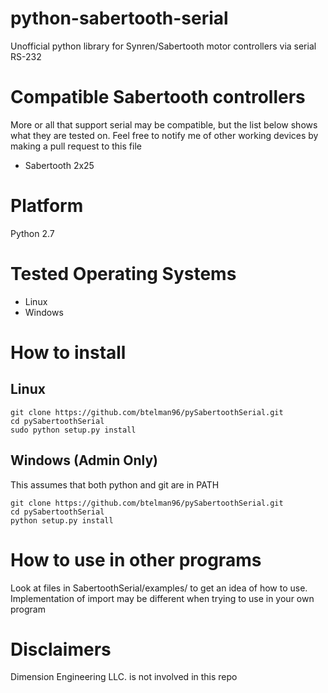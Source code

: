 # python-sabertooth-serial
Unofficial python library for Synren/Sabertooth motor controllers via serial RS-232

# Compatible Sabertooth controllers
More or all that support serial may be compatible, but the list below shows what they are tested on. Feel free to notify me of other working devices by making a pull request to this file

- Sabertooth 2x25

# Platform

Python 2.7

# Tested Operating Systems

- Linux
- Windows

# How to install

## Linux

```
git clone https://github.com/btelman96/pySabertoothSerial.git
cd pySabertoothSerial
sudo python setup.py install
```

## Windows (Admin Only)

This assumes that both python and git are in PATH

```
git clone https://github.com/btelman96/pySabertoothSerial.git
cd pySabertoothSerial
python setup.py install
```

# How to use in other programs
Look at files in SabertoothSerial/examples/ to get an idea of how to use. Implementation of import may be different when trying to use in your own program

# Disclaimers
Dimension Engineering LLC. is not involved in this repo
